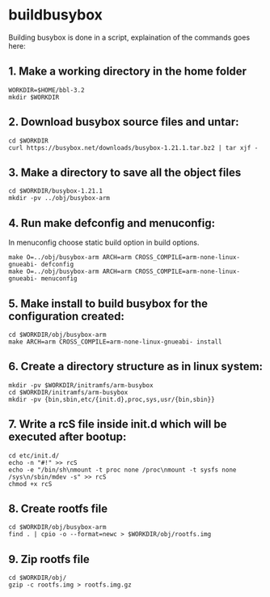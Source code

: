 # buildbusybox

Building busybox is done in a script, explaination of the commands goes here:  

## 1. Make a working directory in the home folder  
 
    WORKDIR=$HOME/bbl-3.2  
    mkdir $WORKDIR  

## 2. Download busybox source files and untar:     
    
    cd $WORKDIR  
    curl https://busybox.net/downloads/busybox-1.21.1.tar.bz2 | tar xjf -  

## 3. Make a directory to save all the object files

    cd $WORKDIR/busybox-1.21.1  
    mkdir -pv ../obj/busybox-arm  

## 4. Run make defconfig and menuconfig:  
In menuconfig choose static build option in build options.  

    make O=../obj/busybox-arm ARCH=arm CROSS_COMPILE=arm-none-linux-gnueabi- defconfig  
    make O=../obj/busybox-arm ARCH=arm CROSS_COMPILE=arm-none-linux-gnueabi- menuconfig  

## 5. Make install to build busybox for the configuration created:  

    cd $WORKDIR/obj/busybox-arm  
    make ARCH=arm CROSS_COMPILE=arm-none-linux-gnueabi- install  

## 6. Create a directory structure as in linux system:

    mkdir -pv $WORKDIR/initramfs/arm-busybox  
    cd $WORKDIR/initramfs/arm-busybox  
    mkdir -pv {bin,sbin,etc/{init.d},proc,sys,usr/{bin,sbin}}  

## 7. Write a rcS file inside init.d which will be executed after bootup:

    cd etc/init.d/  
    echo -n "#!" >> rcS  
    echo -e "/bin/sh\nmount -t proc none /proc\nmount -t sysfs none /sys\n/sbin/mdev -s" >> rcS  
    chmod +x rcS  

## 8. Create rootfs file  

    cd $WORKDIR/obj/busybox-arm
    find . | cpio -o --format=newc > $WORKDIR/obj/rootfs.img  
    
## 9. Zip rootfs file  

    cd $WORKDIR/obj/  
    gzip -c rootfs.img > rootfs.img.gz  

